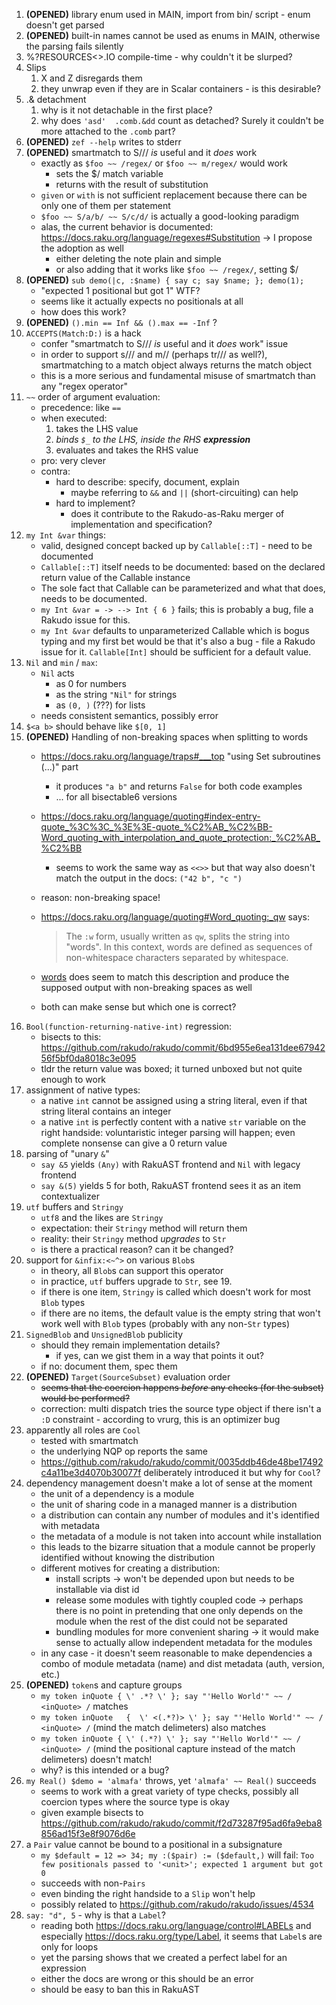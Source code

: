 1. **(OPENED)** library enum used in MAIN, import from bin/ script - enum doesn't get parsed
2. **(OPENED)** built-in names cannot be used as enums in MAIN, otherwise the parsing fails silently
3. %?RESOURCES<>.IO compile-time - why couldn't it be slurped?
4. Slips
	1. X and Z disregards them
	2. they unwrap even if they are in Scalar containers - is this desirable?
5. .& detachment
	1. why is it not detachable in the first place?
	2. why does `'asd'  .comb.&dd` count as detached? Surely it couldn't be more attached to the `.comb` part?
6. **(OPENED)** `zef --help` writes to stderr
7. **(OPENED)** smartmatch to S/// _is_ useful and it _does_ work
	- exactly as `$foo ~~ /regex/` or `$foo ~~ m/regex/` would work
		- sets the $/ match variable
		- returns with the result of substitution
	- `given` or `with` is not sufficient replacement because there can be only one of them per statement
	- `$foo ~~ S/a/b/ ~~ S/c/d/` is actually a good-looking paradigm
	- alas, the current behavior is documented: https://docs.raku.org/language/regexes#Substitution -> I propose the adoption as well
		- either deleting the note plain and simple
		- or also adding that it works like `$foo ~~ /regex/`, setting $/
8. **(OPENED)** `sub demo(|c, :$name) { say c; say $name; }; demo(1);`
	- "expected 1 positional but got 1" WTF?
	- seems like it actually expects no positionals at all
	- how does this work?
9. **(OPENED)** `().min == Inf && ().max == -Inf` ?
10. `ACCEPTS(Match:D:)` is a hack
	- confer "smartmatch to S/// _is_ useful and it _does_ work" issue
	- in order to support s/// and m// (perhaps tr/// as well?), smartmatching to a match object always returns the match object
	- this is a more serious and fundamental misuse of smartmatch than any "regex operator"
11. `~~` order of argument evaluation:
	- precedence: like `==`
	- when executed:
		1. takes the LHS value
		2. _binds `$_` to the LHS, inside the RHS **expression**_
		3. evaluates and takes the RHS value
	- pro: very clever
	- contra:
		- hard to describe: specify, document, explain
			- maybe referring to `&&` and `||` (short-circuiting) can help
		- hard to implement?
			- does it contribute to the Rakudo-as-Raku merger of implementation and specification?
12. `my Int &var` things:
	- valid, designed concept backed up by `Callable[::T]` - need to be documented
	- `Callable[::T]` itself needs to be documented: based on the declared return value of the Callable instance
	- The sole fact that Callable can be parameterized and what that does, needs to be documented.
	-  `my Int &var = -> --> Int { 6 }` fails; this is probably a bug, file a Rakudo issue for this. 
	- `my Int &var` defaults to unparameterized Callable which is bogus typing and my first bet would be that it's also a bug - file a Rakudo issue for it. `Callable[Int]` should be sufficient for a default value.
13. `Nil` and `min` / `max`:
	- `Nil` acts
		- as 0 for numbers
		- as the string `"Nil"` for strings
		- as `(0, )` (???) for lists
	- needs consistent semantics, possibly error
14. `$<a b>` should behave like `$[0, 1]`
15. **(OPENED)** Handling of non-breaking spaces when splitting to words
	- https://docs.raku.org/language/traps#___top "using Set subroutines (...)" part
		- it produces `"a b"` and returns `False` for both code examples
		- ... for all bisectable6 versions
	- https://docs.raku.org/language/quoting#index-entry-quote_%3C%3C_%3E%3E-quote_%C2%AB_%C2%BB-Word_quoting_with_interpolation_and_quote_protection:_%C2%AB_%C2%BB
		- seems to work the same way as `<<>>` but that way also doesn't match the output in the docs: `("42 b", "c ")`
	- reason: non-breaking space!
	- https://docs.raku.org/language/quoting#Word_quoting:_qw says:
	  
	  > The `:w` form, usually written as `qw`, splits the string into "words". In this context, words are defined as sequences of non-whitespace characters separated by whitespace.  

	- [words](https://docs.raku.org/routine/words) does seem to match this description and produce the supposed output with non-breaking spaces as well
	- both can make sense but which one is correct?
16. `Bool(function-returning-native-int)` regression:
	 - bisects to this: https://github.com/rakudo/rakudo/commit/6bd955e6ea131dee6794256f5bf0da8018c3e095
	 - tldr the return value was boxed; it turned unboxed but not quite enough to work
 17. assignment of native types:
	 - a native `int` cannot be assigned using a string literal, even if that string literal contains an integer
	 - a native `int` is perfectly content with a native `str` variable on the right handside: voluntaristic integer parsing will happen; even complete nonsense can give a 0 return value
18. parsing of "unary `&`"
	- `say &5` yields `(Any)` with RakuAST frontend and `Nil` with legacy frontend
	- `say &(5)` yields 5 for both, RakuAST frontend sees it as an item contextualizer
19. `utf` buffers and `Stringy`
	- `utf8` and the likes are `Stringy`
	- expectation: their `Stringy` method will return them
	- reality: their `Stringy` method _upgrades_ to `Str`
	- is there a practical reason? can it be changed?
20. support for `&infix:<~^>` on various `Blob`s
	- in theory, all `Blob`s can support this operator
	- in practice, `utf` buffers upgrade to `Str`, see 19.
	- if there is one item, `Stringy` is called which doesn't work for most `Blob` types
	- if there are no items, the default value is the empty string that won't work well with `Blob` types (probably with any non-`Str` types)
21. `SignedBlob` and `UnsignedBlob` publicity
	- should they remain implementation details?
		- if yes, can we gist them in a way that points it out?
	- if no: document them, spec them
22. **(OPENED)** `Target(SourceSubset)` evaluation order
	- ~~seems that the coercion happens _before_ any checks (for the subset) would be performed?~~
	- correction: multi dispatch tries the source type object if there isn't a `:D` constraint - according to vrurg, this is an optimizer bug
23. apparently all roles are `Cool`
	- tested with smartmatch
	- the underlying NQP op reports the same
	- https://github.com/rakudo/rakudo/commit/0035ddb46de48be17492c4a11be3d4070b30077f deliberately introduced it but why for `Cool`?
24. dependency management doesn't make a lot of sense at the moment
	- the unit of a dependency is a module
	- the unit of sharing code in a managed manner is a distribution
	- a distribution can contain any number of modules and it's identified with metadata
	- the metadata of a module is not taken into account while installation
	- this leads to the bizarre situation that a module cannot be properly identified without knowing the distribution
	- different motives for creating a distribution:
		- install scripts -> won't be depended upon but needs to be installable via dist id
		- release some modules with tightly coupled code -> perhaps there is no point in pretending that one only depends on the module when the rest of the dist could not be separated
		- bundling modules for more convenient sharing -> it would make sense to actually allow independent metadata for the modules
	- in any case - it doesn't seem reasonable to make dependencies a combo of module metadata (name) and dist metadata (auth, version, etc.)
25. **(OPENED)** `token`s and capture groups
	- `my token inQuote { \' .*? \' }; say "'Hello World'" ~~ / <inQuote> /` matches
	- `my token inQuote   {  \' <(.*?)> \' }; say "'Hello World'" ~~ / <inQuote> /` (mind the match delimeters) also matches
	- `my token inQuote { \' (.*?) \' }; say "'Hello World'" ~~ / <inQuote> /` (mind the positional capture instead of the match delimeters) doesn't match!
	- why? is this intended or a bug?
26. `my Real() $demo = 'almafa'` throws, yet `'almafa' ~~ Real()` succeeds
	- seems to work with a great variety of type checks, possibly all coercion types where the source type is okay
	- given example bisects to https://github.com/rakudo/rakudo/commit/f2d73287f95ad6fa9eba8856ad15f3e8f9076d6e
27. a `Pair` value cannot be bound to a positional in a subsignature
	- `my $default = 12 => 34; my :($pair) := ($default,)` will fail: `Too few positionals passed to '<unit>'; expected 1 argument but got 0`
	- succeeds with non-`Pairs`
	- even binding the right handside to a `Slip` won't help
 	- possibly related to https://github.com/rakudo/rakudo/issues/4534
28. `say: "d", 5` - why is that a `Label`?
	- reading both https://docs.raku.org/language/control#LABELs and especially https://docs.raku.org/type/Label, it seems that `Label`s are only for loops
 	- yet the parsing shows that we created a perfect label for an expression
  	- either the docs are wrong or this should be an error
   	- should be easy to ban this in RakuAST
